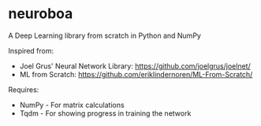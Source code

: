 # neuroboa
A Deep Learning library from scratch in Python and NumPy

Inspired from:
- Joel Grus' Neural Network Library: https://github.com/joelgrus/joelnet/
- ML from Scratch: https://github.com/eriklindernoren/ML-From-Scratch/

Requires:
- NumPy - For matrix calculations
- Tqdm - For showing progress in training the network
